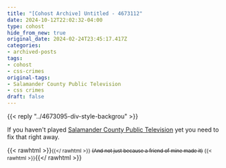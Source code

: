```yaml
---
title: "[Cohost Archive] Untitled - 4673112"
date: 2024-10-12T22:02:32-04:00
type: cohost
hide_from_new: true
original_date: 2024-02-24T23:45:17.417Z
categories:
- archived-posts
tags:
- cohost
- css-crimes
original-tags:
- Salamander County Public Television
- css crimes
draft: false
---
```


{{< reply "../4673095-div-style-backgrou" >}}

If you haven't played [Salamander County Public Television](https://store.steampowered.com/app/1521810/Salamander_County_Public_Television/) yet you need to fix that right away.

{{< rawhtml >}}<small>{{</ rawhtml >}} ~~(And not just because a friend of mine made it)~~ {{< rawhtml >}}</small>{{</ rawhtml >}}
